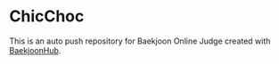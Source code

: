 # ChicChoc
This is an auto push repository for Baekjoon Online Judge created with [BaekjoonHub](https://github.com/BaekjoonHub/BaekjoonHub).
